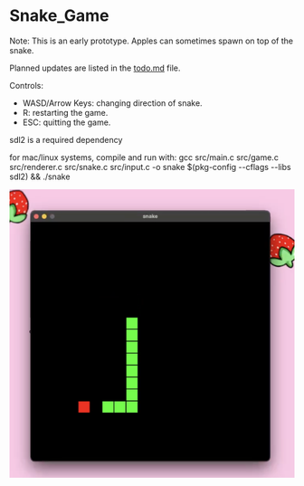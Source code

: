 # Snake_Game

Note: This is an early prototype. Apples can sometimes spawn on top of the snake.

Planned updates are listed in the [todo.md](docs/todo.md) file.

Controls:
- WASD/Arrow Keys: changing direction of snake.
- R: restarting the game.
- ESC: quitting the game.

sdl2 is a required dependency

for mac/linux systems, compile and run with: gcc src/main.c src/game.c src/renderer.c src/snake.c src/input.c -o snake $(pkg-config --cflags --libs sdl2) && ./snake

![example](/assets/screenshot.png "example")
